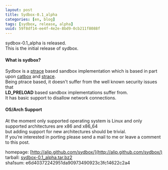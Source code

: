 ```yaml
---
layout: post
title: Sydbox-0.1_alpha
categories: [en, blog]
tags: [sydbox, release, alpha]
uuid: 59f8df14-ee4f-4e2e-8bd9-0cb211f8088f
---
```


sydbox-0.1\_alpha is released.  
This is the initial release of sydbox.

#### What is sydbox? ####
Sydbox is a [ptrace](http://linux.die.net/man/2/ptrace) based sandbox
implementation which is based in part upon
[catbox](http://svn.pardus.org.tr/uludag/trunk/python-modules/catbox/) and
[strace](http://sourceforge.net/projects/strace).  
Being ptrace based, it doesn't suffer from the well known security issues that  
__LD\_PRELOAD__ based sandbox implementations suffer from.  
It has basic support to disallow network connections.

#### OS/Arch Support ####
At the moment only supported operating system is Linux and only supported
architectures are x86 and x86\_64  
but adding support for new architectures should be trivial.  
If you’re interested in porting please send a mail to me or leave a comment to this post.

homepage: [http://alip.github.com/sydbox/](http://alip.github.com/sydbox/)  
tarball: [sydbox-0.1\_alpha.tar.bz2](http://alip.anapnea.net/sydbox/sydbox-0.1_alpha.tar.bz2)  
sha1sum: e6d40372242951da90973490923c3fc14622c2a4

